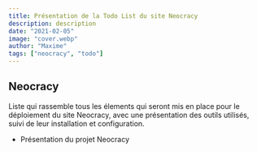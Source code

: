 ```yaml
---
title: Présentation de la Todo List du site Neocracy
description: description
date: "2021-02-05"
image: "cover.webp"
author: "Maxime"
tags: ["neocracy", "todo"]
---
```


## Neocracy

Liste qui rassemble tous les élements qui seront mis en place pour le déploiement du site Neocracy, avec une présentation des outils utilisés, suivi de leur installation et configuration.

- Présentation du projet Neocracy
